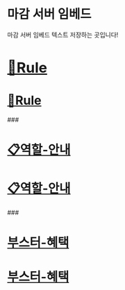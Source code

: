 # 마감 서버 임베드 
 마감 서버 임베드 텍스트 저장하는 곳입니다!

 ### <a href="https://github.com/cola0315/Magam-server-embed/blob/main/rule.md"><H1>📖Rule</H1></a>
 <h1><a href="https://github.com/cola0315/Magam-server-embed/blob/main/rule.md">📖Rule</a></h1>
 ### <a href="https://github.com/cola0315/Magam-server-embed/blob/main/%EC%97%AD%ED%95%A0%20%EC%95%88%EB%82%B4.md"><H1>📋역할-안내</H1></a>
 <H1><a href="https://github.com/cola0315/Magam-server-embed/blob/main/%EC%97%AD%ED%95%A0%20%EC%95%88%EB%82%B4.md">📋역할-안내</a></H1>
  ### <a href="https://github.com/cola0315/Magam-server-embed/blob/main/%EB%B6%80%EC%8A%A4%ED%84%B0%20%ED%98%9C%ED%83%9D.md"><H1>부스터-혜택</H1></a>
  <H1><a href="https://github.com/cola0315/Magam-server-embed/blob/main/%EB%B6%80%EC%8A%A4%ED%84%B0%20%ED%98%9C%ED%83%9D.md">부스터-혜택</a></H1>